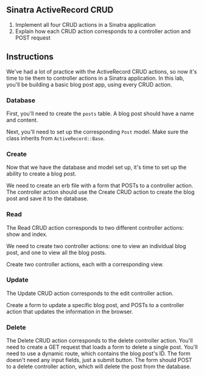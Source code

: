 
## Sinatra ActiveRecord CRUD

1. Implement all four CRUD actions in a Sinatra application
2. Explain how each CRUD action corresponds to a controller action and POST request

## Instructions

We've had a lot of practice with the ActiveRecord CRUD actions, so now it's time to tie them to controller actions in a Sinatra application. In this lab, you'll be building a basic blog post app, using every CRUD action.

### Database

First, you'll need to create the `posts` table. A blog post should have a name and content.

Next, you'll need to set up the corresponding `Post` model. Make sure the class inherits from `ActiveRecord::Base`.

### Create

Now that we have the database and model set up, it's time to set up the ability to create a blog post.

We need to create an erb file with a form that POSTs to a controller action. The controller action should use the Create CRUD action to create the blog post and save it to the database.

### Read

The Read CRUD action corresponds to two different controller actions: show and index.

We need to create two controller actions: one to view an individual blog post, and one to view all the blog posts.

Create two controller actions, each with a corresponding view.

### Update

The Update CRUD action corresponds to the edit controller action. 

Create a form to update a specific blog post, and POSTs to a controller action that updates the information in the browser.

### Delete

The Delete CRUD action corresponds to the delete controller action. You'll need to create a GET request that loads a form to delete a single post. You'll need to use a dynamic route, which contains the blog post's ID. The form doesn't need any input fields, just a submit button. The form should POST to a delete controller action, which will delete the post from the database.